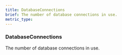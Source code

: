 ```yaml
---
title: DatabaseConnections
brief: The number of database connections in use.
metric_type:
---
```

### DatabaseConnections

The number of database connections in use.
